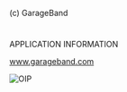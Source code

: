 (c) GarageBand
#
APPLICATION INFORMATION

www.garageband.com




![OIP](https://github.com/user-attachments/assets/60fd5ab2-8fa3-48f1-b6f7-d581b5c6860a)

